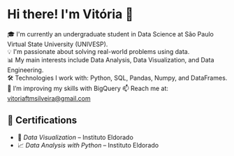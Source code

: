 # Hi there! I'm Vitória 👋

🎓 I'm currently an undergraduate student in Data Science at São Paulo Virtual State University (UNIVESP).  
💡 I'm passionate about solving real-world problems using data.  
📊 My main interests include Data Analysis, Data Visualization, and Data Engineering.  
🛠️ Technologies I work with: Python, SQL, Pandas, Numpy, and DataFrames.
🌱 I’m improving my skills with BigQuery
📫 Reach me at: vitoriaftmsilveira@gmail.com  

## 📑 Certifications

- 🧭 *Data Visualization* – Instituto Eldorado
- 📈 *Data Analysis with Python* – Instituto Eldorado

